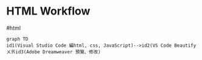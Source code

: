 # HTML Workflow
#html 
```mermaid
graph TD
id1(Visual Studio Code 編html, css, JavaScript)-->id2(VS Code Beautify ㄨㄞid3(Adobe Dreamweaver 預覽、修改)
```